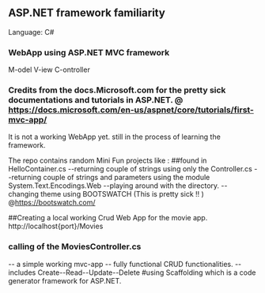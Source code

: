 ## ASP.NET framework familiarity
Language: C#
### WebApp using ASP.NET MVC framework

M-odel
V-iew
C-ontroller

### Credits from the docs.Microsoft.com for the pretty sick documentations and tutorials in ASP.NET. @ https://docs.microsoft.com/en-us/aspnet/core/tutorials/first-mvc-app/
It is not a working WebApp yet. still in the process of learning the framework. 

The repo contains random Mini Fun projects like :
##found in HelloContainer.cs
--returning couple of strings using only the Controller.cs 
--returning couple of strings and parameters using the module System.Text.Encodings.Web 
--playing around with the directory. 
--changing theme using BOOTSWATCH (This is pretty sick !! ) @https://bootswatch.com/

##Creating a local working Crud Web App for the movie app. 
http://localhost{port}/Movies
### calling of the MoviesController.cs
-- a simple working mvc-app
-- fully functional CRUD functionalities. 
--includes Create--Read--Update--Delete
#using Scaffolding which is a code generator framework for ASP.NET.
